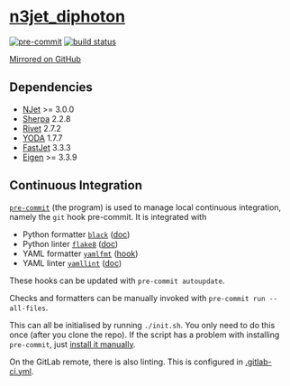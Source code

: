 # [n3jet_diphoton](https://gitlab.com/JosephPB/n3jet_diphoton)

[![pre-commit](https://img.shields.io/badge/pre--commit-enabled-brightgreen?logo=pre-commit&logoColor=white)](https://github.com/pre-commit/pre-commit)
[![build status](https://gitlab.com/JosephPB/n3jet_diphoton/badges/main/pipeline.svg?ignore_skipped=true)](https://gitlab.com/JosephPB/n3jet_diphoton/-/pipelines)

[Mirrored on GitHub](https://github.com/JosephPB/n3jet_diphoton)

## Dependencies
* [NJet](https://bitbucket.org/njet/njet) >= 3.0.0
* [Sherpa](https://sherpa-team.gitlab.io) 2.2.8
* [Rivet](https://rivet.hepforge.org) 2.7.2
* [YODA](https://yoda.hepforge.org/) 1.7.7
* [FastJet](http://fastjet.fr/) 3.3.3
* [Eigen](https://eigen.tuxfamily.org) >= 3.3.9

## Continuous Integration
[`pre-commit`](https://pre-commit.com/) (the program) is used to manage local continuous integration, namely the `git` hook pre-commit.
It is integrated with
* Python formatter [`black`](https://github.com/psf/black) ([doc](https://black.readthedocs.io/en/stable/version_control_integration.html))
* Python linter [`flake8`](https://github.com/pycqa/flake8) ([doc](https://flake8.pycqa.org/en/latest/user/using-hooks.html))
* YAML formatter [`yamlfmt`](https://github.com/mmlb/yamlfmt) ([hook](https://github.com/jumanjihouse/pre-commit-hook-yamlfmt))
* YAML linter [`yamllint`](https://github.com/adrienverge/yamllint) ([doc](https://yamllint.readthedocs.io/en/stable/integration.html))

These hooks can be updated with `pre-commit autoupdate`.

Checks and formatters can be manually invoked with `pre-commit run --all-files`.

This can all be initialised by running `./init.sh`.
You only need to do this once (after you clone the repo).
If the script has a problem with installing `pre-commit`, just [install it manually](https://pre-commit.com/index.html#installation).

On the GitLab remote, there is also linting.
This is configured in [.gitlab-ci.yml](.gitlab-ci.yml).
